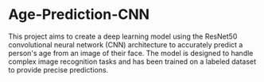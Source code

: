 # Age-Prediction-CNN
This project aims to create a deep learning model using the ResNet50 convolutional neural network (CNN) architecture to accurately predict a person's age from an image of their face. The model is designed to handle complex image recognition tasks and has been trained on a labeled dataset to provide precise predictions.
